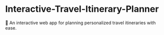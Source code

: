 # Interactive-Travel-Itinerary-Planner
 🚀 An interactive web app for planning personalized travel itineraries with ease.
